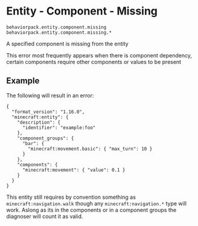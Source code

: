 # Entity - Component - Missing

`behaviorpack.entity.component.missing`  
`behaviorpack.entity.component.missing.*`

A specified component is missing from the entity

This error most frequently appears when there is component dependency, certain components require other components or values to be present

## Example

The following will result in an error:

```jsonc
{
  "format_version": "1.16.0",
  "minecraft:entity": {
    "description": {
      "identifier": "example:foo"
    },
    "component_groups": {
      "bar": {
        "minecraft:movement.basic": { "max_turn": 10 }
      }
    },
    "components": {
      "minecraft:movement": { "value": 0.1 }
    }
  }
}
```

This entity still requires by convention something as `minecraft:navigation.walk` though any `minecraft:navigation.*` type will work. Aslong as its in the components or in a
component groups the diagnoser will count it as valid.
